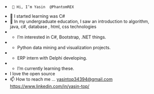 -      👋 Hi, I’m Yasin  @PhantomREX
- 👀 I started learning was C#
- 🌱 In my undergraduate education, I saw an introduction to algorithm, java, c#, database , html, css technologies
- * I’m interested in C#, Bootstrap, .NET things.
- * Python data mining and visualization projects. 
- * ERP intern with Delphi developing.
- * I’m currently learning these.  
-   I love the open source 
- 📫 How to reach me ...
  yasintop34394@gmail.com    </br>
https://www.linkedin.com/in/yasin-top/
<!---
PhantomREX/PhantomREX is a ✨ special ✨ repository because its `README.md` (this file) appears on your GitHub profile.
You can click the Preview link to take a look at your changes.
--->
